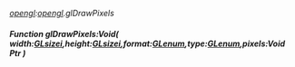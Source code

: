 _[opengl](../../modules/opengl/opengl-module.md):[opengl](../../modules/opengl/opengl-module.md).glDrawPixels_
##### Function glDrawPixels:Void( width:[GLsizei](../../modules/opengl/opengl-glsizei.md),height:[GLsizei](../../modules/opengl/opengl-glsizei.md),format:[GLenum](../../modules/opengl/opengl-glenum.md),type:[GLenum](../../modules/opengl/opengl-glenum.md),pixels:Void Ptr )
